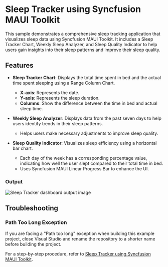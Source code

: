 # Sleep Tracker using Syncfusion MAUI Toolkit
This sample demonstrates a comprehensive sleep tracking application that visualizes sleep data using Syncfusion MAUI Toolkit. It includes a Sleep Tracker Chart, Weekly Sleep Analyzer, and Sleep Quality Indicator to help users gain insights into their sleep patterns and improve their sleep quality.

## Features

- **Sleep Tracker Chart**: Displays the total time spent in bed and the actual time spent sleeping using a Range Column Chart.
  - **X-axis**: Represents the date.
  - **Y-axis**: Represents the sleep duration.
  - **Columns**: Show the difference between the time in bed and actual sleep time.

- **Weekly Sleep Analyzer**: Displays data from the past seven days to help users identify trends in their sleep patterns.
  - Helps users make necessary adjustments to improve sleep quality.

- **Sleep Quality Indicator**: Visualizes sleep efficiency using a horizontal bar chart.
  - Each day of the week has a corresponding percentage value, indicating how well the user slept compared to their total time in bed.
  - Uses Syncfusion MAUI Linear Progress Bar to enhance the UI.

### Output

![Sleep Tracker dashboard output image](https://github.com/user-attachments/assets/1501cb0f-4c9e-4d2c-be69-8d6a3e0d2f26)

## Troubleshooting

### Path Too Long Exception

If you are facing a "Path too long" exception when building this example project, close Visual Studio and rename the repository to a shorter name before building the project.

For a step-by-step procedure, refer to [Sleep Tracker using Syncfusion MAUI Toolkit](https://www.syncfusion.com/blogs/post/sleep-patterns-with-net-maui-toolkit).